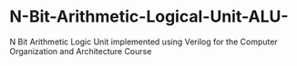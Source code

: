 # N-Bit-Arithmetic-Logical-Unit-ALU-
N Bit Arithmetic Logic Unit implemented using Verilog for the Computer Organization and Architecture Course
